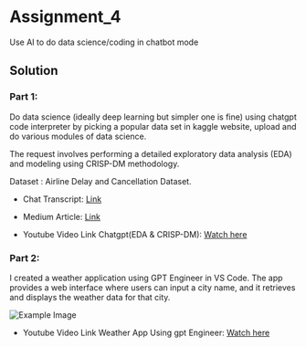 # Assignment_4

Use AI to do data science/coding in chatbot mode

## Solution

### Part 1:

Do data science (ideally deep learning but simpler one is fine)  using chatgpt code interpreter by picking a popular data set in kaggle website, upload and do various modules of data science.

The request involves performing a detailed exploratory data analysis (EDA) and modeling using CRISP-DM methodology.

 Dataset : Airline Delay and Cancellation Dataset.

- Chat Transcript: [Link](https://chatgpt.com/share/66fa2f09-a2d4-800c-b9d1-232cc7975e9d)

- Medium Article: [Link](https://medium.com/@rutujabhaskarrao.patil/predicting-flight-delays-with-advanced-machine-learning-techniques-a-comprehensive-workflow-b67718c58310)
  
- Youtube Video Link Chatgpt(EDA & CRISP-DM): [Watch here](https://youtu.be/JW4_2QXyUp0)
 




### Part 2:

I created a weather application using GPT Engineer in VS Code. The app provides a web interface where users can input a city name, and it retrieves and displays the weather data for that city.

![Example Image](https://github.com/username/repository-name/blob/main/images/example.png)



- Youtube Video Link Weather App Using gpt Engineer: [Watch here](https://youtu.be/Uc2zqluqYiA)



